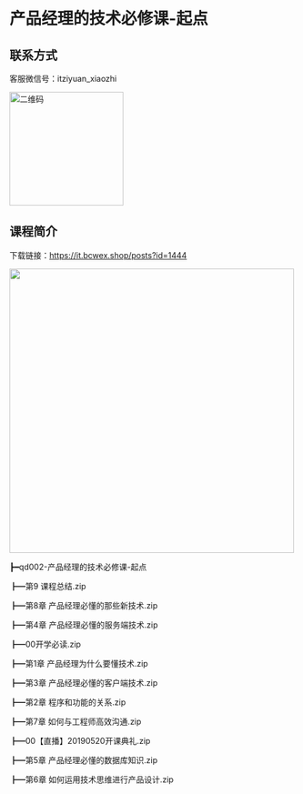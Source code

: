 # 产品经理的技术必修课-起点

## 联系方式

客服微信号：itziyuan_xiaozhi

<img src="https://ziyuanyun.oss-cn-guangzhou.aliyuncs.com/common/20240614073449/666b82192834a.jpg" width="200" height="200" alt="二维码">

## 课程简介

下载链接：https://it.bcwex.shop/posts?id=1444

<img src="https://ziyuanyun.oss-cn-guangzhou.aliyuncs.com/yun/20240515153937/664466b941a35.jpg" width="500" alt="">

  ┣━qd002-产品经理的技术必修课-起点

 ┣━第9 课程总结.zip

 ┣━第8章 产品经理必懂的那些新技术.zip

 ┣━第4章 产品经理必懂的服务端技术.zip

 ┣━00开学必读.zip

 ┣━第1章 产品经理为什么要懂技术.zip

 ┣━第3章 产品经理必懂的客户端技术.zip

 ┣━第2章 程序和功能的关系.zip

 ┣━第7章 如何与工程师高效沟通.zip

 ┣━00【直播】20190520开课典礼.zip

 ┣━第5章 产品经理必懂的数据库知识.zip

 ┣━第6章 如何运用技术思维进行产品设计.zip

  
